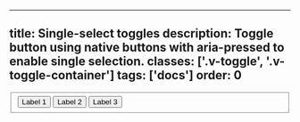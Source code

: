 <!--
 *              © 2025 Visa
 *
 * Licensed under the Apache License, Version 2.0 (the "License");
 * you may not use this file except in compliance with the License.
 * You may obtain a copy of the License at
 *
 *         http://www.apache.org/licenses/LICENSE-2.0
 *
 * Unless required by applicable law or agreed to in writing, software
 * distributed under the License is distributed on an "AS IS" BASIS,
 * WITHOUT WARRANTIES OR CONDITIONS OF ANY KIND, either express or implied.
 * See the License for the specific language governing permissions and
 * limitations under the License.
 *
 -->
---
title: Single-select toggles
description: Toggle button using native buttons with aria-pressed to enable single selection.
classes: ['.v-toggle', '.v-toggle-container']
tags: ['docs']
order: 0
---

<fieldset class="v-toggle-container">
  <button class="v-toggle v-gap-6" aria-pressed="true">
    Label 1
  </button>
  <button class="v-toggle v-gap-6" aria-pressed="false">
    Label 2
  </button>
  <button class="v-toggle v-gap-6" aria-pressed="false">
    Label 3
  </button>
</fieldset>
